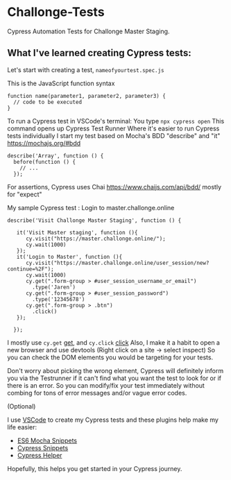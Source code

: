 # Challonge-Tests
Cypress Automation Tests for Challonge Master Staging.

## What I've learned creating Cypress tests:
Let's start with creating a test,
```nameofyourtest.spec.js```

This is the JavaScript function syntax
```
function name(parameter1, parameter2, parameter3) {
  // code to be executed
}
```
To run a Cypress test in VSCode's terminal:
You type ```npx cypress open``` This command opens up Cypress Test Runner
Where it's easier to run Cypress tests individually
I start my test based on Mocha's BDD "describe" and "it"
https://mochajs.org/#bdd
```
describe('Array', function () {
  before(function () {
    // ...
  });
```  
For assertions, Cypress uses Chai
https://www.chaijs.com/api/bdd/ mostly for "expect"

My sample Cypress test : 
Login to master.challonge.online
```
describe('Visit Challonge Master Staging', function () {

   it('Visit Master staging', function (){
      cy.visit("https://master.challonge.online/");
      cy.wait(1000)
   });
   it('Login to Master', function (){
      cy.visit("https://master.challonge.online/user_session/new?continue=%2F");
      cy.wait(1000)
      cy.get(".form-group > #user_session_username_or_email")
        .type('Jaren')
      cy.get(".form-group > #user_session_password")
        .type('12345678')
      cy.get(".form-group > .btn")
        .click()
   });

  });
  ```
I mostly use ```cy.get``` [get](https://docs.cypress.io/api/commands/get), and ```cy.click``` [click](https://docs.cypress.io/api/commands/click)
Also, I make it a habit to open a new browser and use devtools (Right click on a site -> select inspect)
So you can check the DOM elements you would be targeting for your tests.

Don't worry about picking the wrong element, Cypress will definitely inform you via the Testrunner if it can't find what you want the test to look for or if there is an error. So you can modify/fix your test immediately without combing for tons of error messages and/or vague error codes.

(Optional)

I use [VSCode](https://code.visualstudio.com/download) to create my Cypress tests and these plugins help make my life easier:
* [ES6 Mocha Snippets](https://marketplace.visualstudio.com/items?itemName=spoonscen.es6-mocha-snippets)
* [Cypress Snippets](https://marketplace.visualstudio.com/items?itemName=andrew-codes.cypress-snippets)
* [Cypress Helper](https://marketplace.visualstudio.com/items?itemName=Shelex.vscode-cy-helper)

Hopefully, this helps you get started in your Cypress journey.
